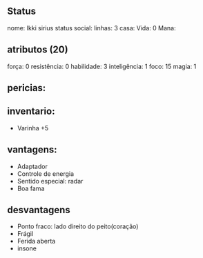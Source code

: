 ## Status
nome: Ikki sirius
status social:
linhas: 3
casa:
Vida: 0
Mana: 
## atributos (20)
força: 0
resistência: 0
habilidade: 3
inteligência: 1
foco: 15
magia: 1

## pericias:

## inventario:
- Varinha +5

## vantagens:
- Adaptador
- Controle de energia
- Sentido especial: radar
- Boa fama

## desvantagens
- Ponto fraco: lado direito do peito(coração)
- Frágil
- Ferida aberta
- insone